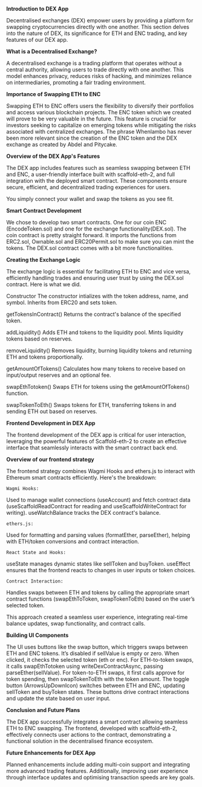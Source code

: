**Introduction to DEX App**

Decentralised exchanges (DEX) empower users by providing a platform for swapping cryptocurrencies directly with one another. This section delves into the nature of DEX, its significance for ETH and ENC trading, and key features of our DEX app.

**What is a Decentralised Exchange?**

A decentralised exchange is a trading platform that operates without a central authority, allowing users to trade directly with one another. This model enhances privacy, reduces risks of hacking, and minimizes reliance on intermediaries, promoting a fair trading environment.

**Importance of Swapping ETH to ENC**

Swapping ETH to ENC offers users the flexibility to diversify their portfolios and access various blockchain projects. The ENC token which we created will prove to be very valuable in the future. This feature is crucial for investors seeking to capitalize on emerging tokens while mitigating the risks associated with centralized exchanges. The phrase Whenlambo has never been more relevant since the creation of the ENC token and the DEX exchange as created by Abdel and Pitycake.

**Overview of the DEX App's Features**

The DEX app includes features such as seamless swapping between ETH and ENC, a user-friendly interface built with scaffold-eth-2, and full integration with the deployed smart contract. These components ensure secure, efficient, and decentralized trading experiences for users.

You simply connect your wallet and swap the tokens as you see fit.

**Smart Contract Development**

We chose to develop two smart contracts. One for our coin ENC (EncodeToken.sol) and one for the exchange functionality(DEX.sol). The coin contract is pretty straight forward. It imports the functions from ERC2.sol, Ownable.sol and ERC20Permit.sol to make sure you can mint the tokens. The DEX.sol contract comes with a bit more functionalities.  

**Creating the Exchange Logic**

The exchange logic is essential for facilitating ETH to ENC and vice versa, efficiently handling trades and ensuring user trust by using the DEX.sol contract. Here is what we did.

Constructor
The constructor intializes with the token address, name, and symbol. Inherits from ERC20 and sets token.

getTokensInContract()
Returns the contract's balance of the specified token.

addLiquidity()
Adds ETH and tokens to the liquidity pool. Mints liquidity tokens based on reserves.

removeLiquidity()
Removes liquidity, burning liquidity tokens and returning ETH and tokens proportionally.

getAmountOfTokens()
Calculates how many tokens to receive based on input/output reserves and an optional fee.

swapEthTotoken()
Swaps ETH for tokens using the getAmountOfTokens() function.

swapTokenToEth()
Swaps tokens for ETH, transferring tokens in and sending ETH out based on reserves.

**Frontend Development in DEX App**

The frontend development of the DEX app is critical for user interaction, leveraging the powerful features of Scaffold-eth-2 to create an effective interface that seamlessly interacts with the smart contract back end.

**Overview of our frontend strategy**

The frontend strategy combines Wagmi Hooks and ethers.js to interact with Ethereum smart contracts efficiently. Here's the breakdown:

    Wagmi Hooks:
Used to manage wallet connections (useAccount) and fetch contract data (useScaffoldReadContract for reading and useScaffoldWriteContract for writing).
useWatchBalance tracks the DEX contract's balance.

    ethers.js:
Used for formatting and parsing values (formatEther, parseEther), helping with ETH/token conversions and contract interaction.

    React State and Hooks:
useState manages dynamic states like sellToken and buyToken.
useEffect ensures that the frontend reacts to changes in user inputs or token choices.

    Contract Interaction:
Handles swaps between ETH and tokens by calling the appropriate smart contract functions (swapEthToToken, swapTokenToEth) based on the user’s selected token.

This approach created a seamless user experience, integrating real-time balance updates, swap functionality, and contract calls.

**Building UI Components**

The UI uses buttons like the swap button, which triggers swaps between ETH and ENC tokens. It’s disabled if sellValue is empty or zero. When clicked, it checks the selected token (eth or enc). For ETH-to-token swaps, it calls swapEthTotoken using writeDexContractAsync, passing parseEther(sellValue). For token-to-ETH swaps, it first calls approve for token spending, then swapTokenToEth with the token amount. The toggle button (ArrowsUpDownIcon) switches between ETH and ENC, updating sellToken and buyToken states. These buttons drive contract interactions and update the state based on user input.

**Conclusion and Future Plans**

The DEX app successfully integrates a smart contract allowing seamless ETH to ENC swapping. The frontend, developed with scaffold-eth-2, effectively connects user actions to the contract, demonstrating a functional solution in the decentralised finance ecosystem.

**Future Enhancements for DEX App**

Planned enhancements include adding multi-coin support and integrating more advanced trading features. Additionally, improving user experience through interface updates and optimising transaction speeds are key goals.







